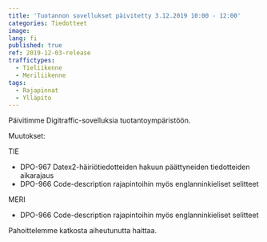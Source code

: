 ```yaml
---
title: 'Tuotannon sovellukset päivitetty 3.12.2019 10:00 - 12:00'
categories: Tiedotteet
image:
lang: fi
published: true
ref: 2019-12-03-release
traffictypes:
  - Tieliikenne
  - Meriliikenne
tags:
  - Rajapinnat
  - Ylläpito
---
```


Päivitimme Digitraffic-sovelluksia tuotantoympäristöön.

Muutokset:

TIE

- DPO-967 Datex2-häiriötiedotteiden hakuun päättyneiden tiedotteiden aikarajaus 
- DPO-966 Code-description rajapintoihin myös englanninkieliset selitteet

MERI

- DPO-966 Code-description rajapintoihin myös englanninkieliset selitteet

Pahoittelemme katkosta aiheutunutta haittaa.
